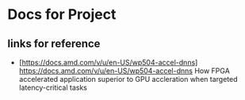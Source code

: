 # Docs for Project

## links for reference
- [https://docs.amd.com/v/u/en-US/wp504-accel-dnns] https://docs.amd.com/v/u/en-US/wp504-accel-dnns
  How FPGA accelerated application superior to GPU accleration when targeted latency-critical tasks
